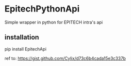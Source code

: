# EpitechPythonApi

Simple wrapper in python for EPITECH intra's api


##  installation
pip install EpitechApi


ref to: https://gist.github.com/Cylix/d73c6b4cada15e3c337b

